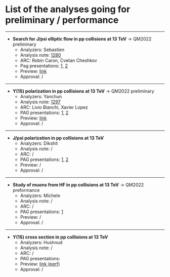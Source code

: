 # List of the analyses going for preliminary / performance


---
- **Search for J/psi elliptic flow in pp collisions at 13 TeV** &rarr; QM2022 preliminary
  - Analyzers: Sebastien
  - Analysis note: [1280](https://alice-notes.web.cern.ch/node/1280)
  - ARC: Robin Caron, Cvetan Cheshkov
  - Pag presentations: [1](https://indico.cern.ch/event/1120287/contributions/4705881/attachments/2380577/4067501/SPerrin_Analyse_PAG_280122.pdf), [2](https://indico.cern.ch/event/1123891/contributions/4717911/attachments/2384522/4074934/SPerrin_Analyse_PAG_040222.pdf)
  - Preview: [link](https://indico.cern.ch/event/1122791/contributions/4713989/attachments/2386370/4078594/SPerrin_PWG_082222.pdf)
  - Approval: /
 
---

- **Y(1S) polarization in pp collisions at 13 TeV** &rarr; QM2022 preliminary
  - Analyzers: Yanchun
  - Analysis note: [1297](https://alice-notes.web.cern.ch/node/1297)
  - ARC: Livio Bianchi, Xavier Lopez
  - PAG presentations: [1](https://indico.cern.ch/event/1106532/contributions/4659662/attachments/2367201/4042653/dPAG20211217.pdf), [2](https://indico.cern.ch/event/1123891/contributions/4721504/attachments/2384694/4075402/dPAG20220204.pdf)
  - Preview: [link](https://indico.cern.ch/event/1122791/contributions/4713990/attachments/2387100/4079886/dYD20220208_DQPre.pdf)
  - Approval: /
 
---

- **J/psi polarization in pp collisions at 13 TeV**
  - Analyzers: Dikshit
  - Analysis note: /
  - ARC: /
  - PAG presentations: [1](https://indico.cern.ch/event/1106532/contributions/4655204/attachments/2367115/4042226/Alice_PAG_update.pdf), [2](https://indico.cern.ch/event/1118278/contributions/4695981/attachments/2376679/4060039/alice_update21jan2022odp.pdf)
  - Preview: /
  - Approval: /
 
---

- **Study of muons from HF in pp collisions at 13 TeV** &rarr; QM2022 preformance
  - Analyzers: Michele
  - Analysis note: /
  - ARC: /
  - PAG presentations: [1](https://indico.cern.ch/event/1120287/contributions/4709981/attachments/2380590/4067511/PAG_Update.pdf)
  - Preview: /
  - Approval: /
 
---

- **Y(1S) cross section in pp collisions at 13 TeV**
  - Analyzers: Hushnud
  - Analysis note: /
  - ARC: /
  - PAG presentations:
  - Preview: [link (perf)](https://indico.cern.ch/event/1122791/contributions/4714006/attachments/2386621/4078958/MPennisi_DQ_meeting.pdf)
  - Approval: /
